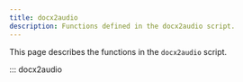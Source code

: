 ```yaml
---
title: docx2audio
description: Functions defined in the docx2audio script.
---
```


This page describes the functions in the `docx2audio` script.

::: docx2audio
